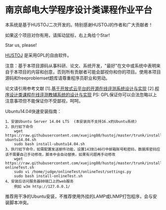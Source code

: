 南京邮电大学程序设计类课程作业平台
======
本系统是基于HUSTOJ二次开发的。特别感谢HUSTOJ的作者和广大贡献者！

如果这个项目对你有用，请挥动鼠标，右上角给个Star!

Star us, please!

[HUSTOJ](https://github.com/zhblue/hustoj/) 是采用GPL的自由软件。

注意：基于本项目源码从事科研、论文、系统开发，"最好"在文中或系统中表明来自于本项目的内容和创意，否则所有贡献者可能会鄙视你和你的项目。使用本项目源码和freeproblemset题库请尊重程序员职业和劳动。

论文请引用参考文献
[1].[基于开放式云平台的开源在线评测系统设计与实现](http://kns.cnki.net/KCMS/detail/detail.aspx?dbcode=CJFQ&dbname=CJFD2012&filename=JSJA2012S3088&uid=WEEvREcwSlJHSldRa1FhdXNXYXJwcFhRL1Z1Q2lKUDFMNGd0TnJVVlh4bz0=$9A4hF_YAuvQ5obgVAqNKPCYcEjKensW4ggI8Fm4gTkoUKaID8j8gFw!!&v=MjgwNTExVDNxVHJXTTFGckNVUkwyZlllWm1GaURsV3IvQUx6N0JiN0c0SDlPdnJJOU5iSVI4ZVgxTHV4WVM3RGg=)
[2].[程序设计类课程在线评测教辅系统的设计与实现](http://kns.cnki.net/KCMS/detail/detail.aspx?dbcode=CJFD&dbname=CJFDLAST2018&filename=JYJS201811028&uid=WEEvREcwSlJHSldRa1FhdkJkVG1BdWpzVXFERGxRcjFqTVRFRTlMNHJqZz0=$9A4hF_YAuvQ5obgVAqNKPCYcEjKensW4IQMovwHtwkF4VYPoHbKxJw!!&v=MDgyODViRzRIOW5Ocm85SGJJUjhlWDFMdXhZUzdEaDFUM3FUcldNMUZyQ1VSTE9mWU9adEZ5emdVYjdOTHpUQmY=)
PS: GPL保证你可以合法忽略以上注意事项但不能保证你不受鄙视，呵呵。

Ubuntu14.04快速安装指南：

    1、安装Ubuntu Server 14.04 LTS  (本安装尚不支持16.x的Ubuntu系统)
    2、执行如下命令
        wget https://raw.githubusercontent.com/xuejing80/hustoj/master/trunk/install/install-ubuntu14.04.sh
        sudo bash install-ubuntu14.04.sh
    3、执行如下命令，如需配置发送邮件功能，设置143到146行中邮箱账号和密码，数据库密码应该不需要自己手动修改，脚本中会自动替换，如果有问题再手动修改
        wget https://raw.githubusercontent.com/xuejing80/hustoj/master/trunk/install/install-onlineTest.sh
        sudo vi /home/judge/onlineTest/onlineTest/settings.py
        sudo bash install-onlineTest.sh
    4、安装后访问服务器80端口上的web服务
        例如 w3m http://127.0.0.1/
 
推荐用干净的Ubuntu安装，不推荐使用外挂的LAMP或LNMP打包程序，会与安装脚本冲突。
